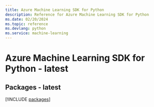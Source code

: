 ```yaml
---
title: Azure Machine Learning SDK for Python
description: Reference for Azure Machine Learning SDK for Python
ms.date: 02/20/2024
ms.topic: reference
ms.devlang: python
ms.service: machine-learning
---
```

# Azure Machine Learning SDK for Python - latest
## Packages - latest
[!INCLUDE [packages](machine-learning-index.md)]